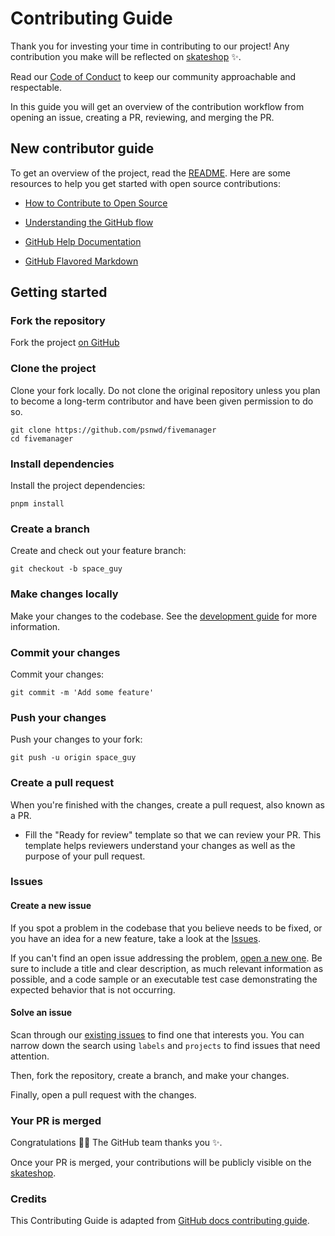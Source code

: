 # Contributing Guide

Thank you for investing your time in contributing to our project! Any contribution you make will be reflected on [skateshop](<[fivemanager.red-cat.xyz](https://github.com/psnwd/fivemanager)>) :sparkles:.

Read our [Code of Conduct](./CODE_OF_CONDUCT.md) to keep our community approachable and respectable.

In this guide you will get an overview of the contribution workflow from opening an issue, creating a PR, reviewing, and merging the PR.

## New contributor guide

To get an overview of the project, read the [README](README.md). Here are some resources to help you get started with open source contributions:

- [How to Contribute to Open Source](https://opensource.guide/how-to-contribute/)
- [Understanding the GitHub flow](https://guides.github.com/introduction/flow/)

- [GitHub Help Documentation](https://help.github.com/)
- [GitHub Flavored Markdown](https://guides.github.com/features/mastering-markdown/)

## Getting started

### Fork the repository

Fork the project [on GitHub](https://github.com/psnwd/fivemanager)

### Clone the project

Clone your fork locally. Do not clone the original repository unless you plan to become a long-term contributor and have been given permission to do so.

```shell
git clone https://github.com/psnwd/fivemanager
cd fivemanager
```

### Install dependencies

Install the project dependencies:

```shell
pnpm install
```

### Create a branch

Create and check out your feature branch:

```shell
git checkout -b space_guy
```

### Make changes locally

Make your changes to the codebase. See the [development guide](contributing/development.md) for more information.

### Commit your changes

Commit your changes:

```shell
git commit -m 'Add some feature'
```

### Push your changes

Push your changes to your fork:

```shell
git push -u origin space_guy
```

### Create a pull request

When you're finished with the changes, create a pull request, also known as a PR.

- Fill the "Ready for review" template so that we can review your PR. This template helps reviewers understand your changes as well as the purpose of your pull request.

### Issues

#### Create a new issue

If you spot a problem in the codebase that you believe needs to be fixed, or you have an idea for a new feature, take a look at the [Issues](https://github.com/psnwd/fivemanager/issues).

If you can't find an open issue addressing the problem, [open a new one](https://github.com/psnwd/fivemanager/issues/new). Be sure to include a title and clear description, as much relevant information as possible, and a code sample or an executable test case demonstrating the expected behavior that is not occurring.

#### Solve an issue

Scan through our [existing issues](https://github.com/psnwd/fivemanager/issues) to find one that interests you. You can narrow down the search using `labels` and `projects` to find issues that need attention.

Then, fork the repository, create a branch, and make your changes.

Finally, open a pull request with the changes.

### Your PR is merged

Congratulations :tada::tada: The GitHub team thanks you :sparkles:.

Once your PR is merged, your contributions will be publicly visible on the [skateshop](https://github.com/psnwd/fivemanager).

### Credits

This Contributing Guide is adapted from [GitHub docs contributing guide](https://github.com/github/docs/blob/main/CONTRIBUTING.md?plain=1).
